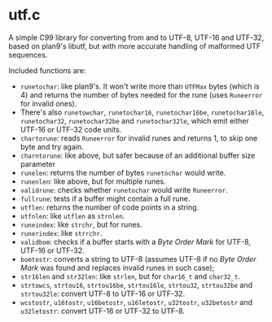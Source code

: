 utf.c
=====
A simple C99 library for converting from and to UTF-8, UTF-16 and UTF-32, based on plan9's libutf, but with more accurate handling of malformed UTF sequences.

Included functions are:
  * `runetochar`: like plan9's. It won't write more than `UTFMax` bytes (which is 4) and returns the number of bytes needed for the rune (uses `Runeerror` for invalid ones).
  * There's also `runetowchar`, `runetochar16`, `runetochar16be`, `runetochar16le`, `runetochar32`, `runetochar32be` and `runetochar32le`, which emit either UTF-16 or UTF-32 code units.
  * `chartorune`: reads `Runeerror` for invalid runes and returns 1, to skip one byte and try again.
  * `charntorune`: like above, but safer because of an additional buffer size parameter
  * `runelen`: returns the number of bytes `runetochar` would write.
  * `runenlen`: like above, but for multiple runes.
  * `validrune`: checks whether `runetochar` would write `Runeerror`.
  * `fullrune`: tests if a buffer might contain a full rune.
  * `utflen`: returns the number of code points in a string.
  * `utfnlen`: like `utflen` as `strnlen`.
  * `runeindex`: like `strchr`, but for runes.
  * `runerindex`: like `strrchr`.
  * `validbom`: checks if a buffer starts with a _Byte Order Mark_ for UTF-8, UTF-16 or UTF-32.
  * `bomtostr`: converts a string to UTF-8 (assumes UTF-8 if no _Byte Order Mark_ was found and replaces invalid runes in such case);
  * `str16len` and `str32len`: like `strlen`, but for `char16_t` and `char32_t`.
  * `strtowcs`, `strtou16`, `strtou16be`, `strtou16le`, `strtou32`, `strtou32be` and `strtou32le`: convert UTF-8 to UTF-16 or UTF-32.
  * `wcstostr`, `u16tostr`, `u16betostr`, `u16letostr`, `u32tostr`, `u32betostr` and `u32letostr`: convert UTF-16 or UTF-32 to UTF-8.
